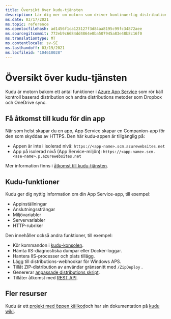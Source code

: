 ```yaml
---
title: Översikt över kudu-tjänsten
description: Lär dig mer om motorn som driver kontinuerlig distribution i App Service och dess funktioner.
ms.date: 03/17/2021
ms.topic: reference
ms.openlocfilehash: ad1456f1ca123127f3d84aa8195c99fc34872aee
ms.sourcegitcommit: 772eb9c6684dd4864e0ba507945a83e48b8c16f0
ms.translationtype: MT
ms.contentlocale: sv-SE
ms.lasthandoff: 03/19/2021
ms.locfileid: "104610028"
---
```

# <a name="kudu-service-overview"></a>Översikt över kudu-tjänsten

Kudu är motorn bakom ett antal funktioner i [Azure App Service](overview.md) som rör käll kontroll baserad distribution och andra distributions metoder som Dropbox och OneDrive sync. 

## <a name="access-kudu-for-your-app"></a>Få åtkomst till kudu för din app
När som helst skapar du en app, App Service skapar en Companion-app för den som skyddas av HTTPS. Den här kudu-appen är tillgänglig på:

- Appen är inte i isolerad nivå: `https://<app-name>.scm.azurewebsites.net`
- App på isolerad nivå (App Service-miljön): `https://<app-name>.scm.<ase-name>.p.azurewebsites.net`

Mer information finns i [åtkomst till kudu-tjänsten](https://github.com/projectkudu/kudu/wiki/Accessing-the-kudu-service).

## <a name="kudu-features"></a>Kudu-funktioner

Kudu ger dig nyttig information om din App Service-app, till exempel:

- Appinställningar
- Anslutningssträngar
- Miljövariabler
- Servervariabler
- HTTP-rubriker

Den innehåller också andra funktioner, till exempel:

- Kör kommandon i [kudu-konsolen](https://github.com/projectkudu/kudu/wiki/Kudu-console).
- Hämta IIS-diagnostiska dumpar eller Docker-loggar.
- Hantera IIS-processer och plats tillägg.
- Lägg till distributions-webhookar för Windows APS.
- Tillåt ZIP-distribution av användar gränssnitt med `/ZipDeploy` .
- Genererar [anpassade distributions skript](https://github.com/projectkudu/kudu/wiki/Custom-Deployment-Script).
- Tillåter åtkomst med [REST API](https://github.com/projectkudu/kudu/wiki/REST-API).

## <a name="more-resources"></a>Fler resurser

Kudu är ett [projekt med öppen källkod](https://github.com/projectkudu/kudu)och har sin dokumentation på [kudu wiki](https://github.com/projectkudu/kudu/wiki).

